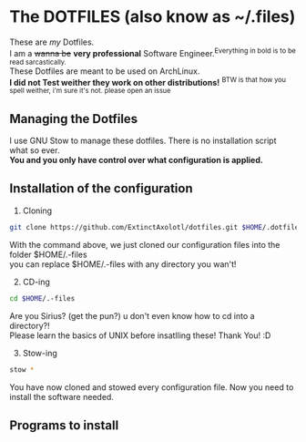 # The DOTFILES (also know as ~/.files)
These are _my_ Dotfiles.  
I am a ~~wanna be~~ **very professional** Software Engineer.<sup>Everything in bold is to be read sarcastically.</sup>   
These Dotfiles are meant to be used on ArchLinux.  
**I did not Test weither they work on other distributions!** <sup>BTW is that how you spell weither, i'm sure it's not. please open an issue</sup>
## Managing the Dotfiles
I use GNU Stow to manage these dotfiles. There is no installation script what so ever.  
**You and you only have control over what configuration is applied.**  

## Installation of the configuration
1. Cloning
  ```bash
  git clone https://github.com/ExtinctAxolotl/dotfiles.git $HOME/.dotfiles
  ```
  With the command above, we just cloned our configuration files into the folder $HOME/.-files  
  you can replace $HOME/.-files with any directory you wan't!

2. CD-ing
  ```bash
  cd $HOME/.-files
  ```
  Are you Sirius? (get the pun?) u don't even know how to cd into a directory?!  
  Please learn the basics of UNIX before insatlling these! Thank You! :D

3. Stow-ing
  ```bash
  stow *
  ```
  You have now cloned and stowed every configuration file.
  Now you need to install the software needed.

## Programs to install
